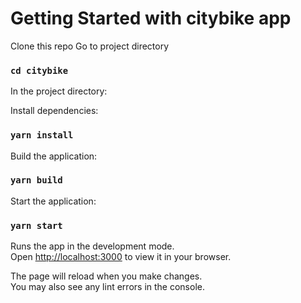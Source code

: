 # Getting Started with citybike app

Clone this repo
Go to project directory
### `cd citybike`

In the project directory:

Install dependencies:
### `yarn install`

Build the application:
### `yarn build`

Start the application:
### `yarn start`

Runs the app in the development mode.\
Open [http://localhost:3000](http://localhost:3000) to view it in your browser.

The page will reload when you make changes.\
You may also see any lint errors in the console.

